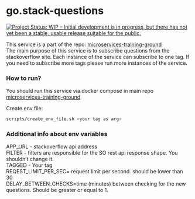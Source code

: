 # go.stack-questions
<a href="https://www.repostatus.org/#wip"><img src="https://www.repostatus.org/badges/latest/wip.svg" alt="Project Status: WIP – Initial development is in progress, but there has not yet been a stable, usable release suitable for the public." /></a><br>

This service is a part of the repo: [microservices-training-ground](https://github.com/JacekKorta/microservices-training-ground)<br>
The main purpose of this service is to subscribe questions from the stackoverflow site. Each instance of the service can subscribe to one tag. If you need to subscribe more tags please run more instances of the service. 

### How to run?

You should run this service via docker compose in main repo [microservices-training-ground](https://github.com/JacekKorta/microservices-training-ground)

Create env file:

```bash
scripts/create_env_file.sh <your tag as arg>
```

### Additional info about env variables

APP_URL - stackoverflow api address<br>
FILTER - filters are responsible for the SO rest api response shape. You shouldn’t change it. <br>
TAGGED - Your tag <br>
REQEST_LIMIT_PER_SEC= request limit per second. should be lower than 30 <br>
DELAY_BETWEEN_CHECKS=time (minutes) between checking for the new questions. Should be greater or equal to 1. <br>
